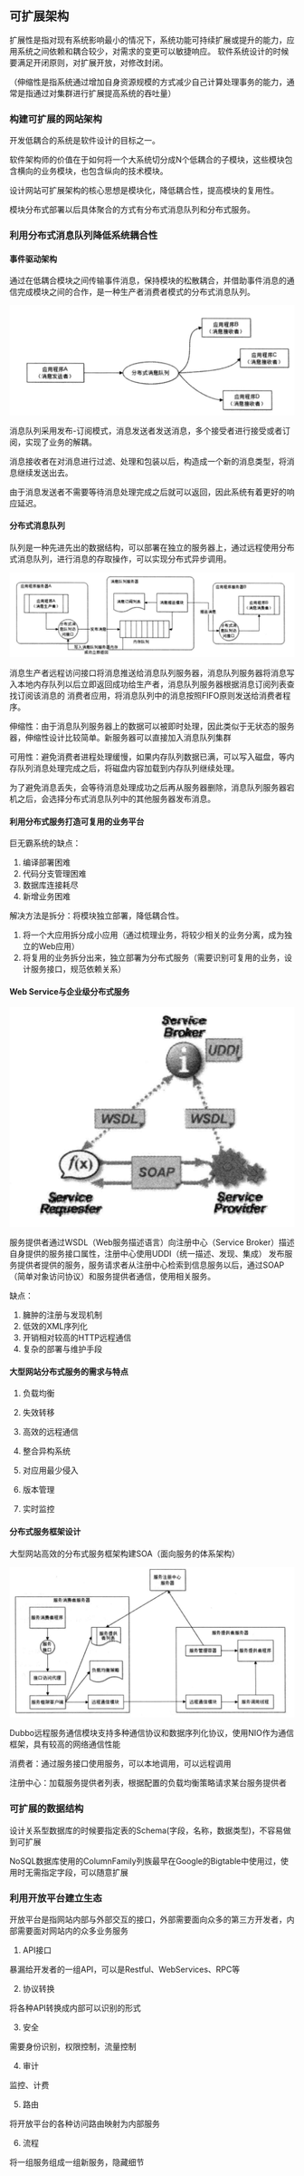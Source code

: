 ## 可扩展架构

扩展性是指对现有系统影响最小的情况下，系统功能可持续扩展或提升的能力，应用系统之间依赖和耦合较少，对需求的变更可以敏捷响应。
软件系统设计的时候要满足开闭原则，对扩展开放，对修改封闭。

（伸缩性是指系统通过增加自身资源规模的方式减少自己计算处理事务的能力，通常是指通过对集群进行扩展提高系统的吞吐量）


### 构建可扩展的网站架构

开发低耦合的系统是软件设计的目标之一。

软件架构师的价值在于如何将一个大系统切分成N个低耦合的子模块，这些模块包含横向的业务模块，也包含纵向的技术模块。

设计网站可扩展架构的核心思想是模块化，降低耦合性，提高模块的复用性。

模块分布式部署以后具体聚合的方式有分布式消息队列和分布式服务。


### 利用分布式消息队列降低系统耦合性

#### 事件驱动架构

通过在低耦合模块之间传输事件消息，保持模块的松散耦合，并借助事件消息的通信完成模块之间的合作，是一种生产者消费者模式的分布式消息队列。

![](../../image/messagequeue.png)

消息队列采用发布-订阅模式，消息发送者发送消息，多个接受者进行接受或者订阅，实现了业务的解耦。

消息接收者在对消息进行过滤、处理和包装以后，构造成一个新的消息类型，将消息继续发送出去。

由于消息发送者不需要等待消息处理完成之后就可以返回，因此系统有着更好的响应延迟。

#### 分布式消息队列

队列是一种先进先出的数据结构，可以部署在独立的服务器上，通过远程使用分布式消息队列，进行消息的存取操作，可以实现分布式异步调用。

![](../../image/mqstructure.png)

消息生产者远程访问接口将消息推送给消息队列服务器，消息队列服务器将消息写入本地内存队列以后立即返回成功给生产者，消息队列服务器根据消息订阅列表查找订阅该消息的
消费者应用，将消息队列中的消息按照FIFO原则发送给消费者程序。

伸缩性：由于消息队列服务器上的数据可以被即时处理，因此类似于无状态的服务器，伸缩性设计比较简单。新服务器可以直接加入消息队列集群

可用性：避免消费者进程处理缓慢，如果内存队列数据已满，可以写入磁盘，等内存队列消息处理完成之后，将磁盘内容加载到内存队列继续处理。

为了避免消息丢失，会等待消息处理成功之后再从服务器删除，消息队列服务器宕机之后，会选择分布式消息队列中的其他服务器发布消息。


#### 利用分布式服务打造可复用的业务平台

巨无霸系统的缺点：

1. 编译部署困难
2. 代码分支管理困难
3. 数据库连接耗尽
4. 新增业务困难

解决方法是拆分：将模块独立部署，降低耦合性。

1. 将一个大应用拆分成小应用（通过梳理业务，将较少相关的业务分离，成为独立的Web应用）
2. 将复用的业务拆分出来，独立部署为分布式服务（需要识别可复用的业务，设计服务接口，规范依赖关系）


#### Web Service与企业级分布式服务

![](../../image/webservice.png)

服务提供者通过WSDL（Web服务描述语言）向注册中心（Service Broker）描述自身提供的服务接口属性，注册中心使用UDDI（统一描述、发现、集成）
发布服务提供者提供的服务，服务请求者从注册中心检索到信息服务以后，通过SOAP（简单对象访问协议）和服务提供者通信，使用相关服务。

缺点：

1. 臃肿的注册与发现机制
2. 低效的XML序列化
3. 开销相对较高的HTTP远程通信
4. 复杂的部署与维护手段


#### 大型网站分布式服务的需求与特点

1. 负载均衡

2. 失效转移

3. 高效的远程通信
 
4. 整合异构系统

5. 对应用最少侵入

6. 版本管理

7. 实时监控


#### 分布式服务框架设计

大型网站高效的分布式服务框架构建SOA（面向服务的体系架构）

![](../../image/soa.png)

Dubbo远程服务通信模块支持多种通信协议和数据序列化协议，使用NIO作为通信框架，具有较高的网络通信性能

消费者：通过服务接口使用服务，可以本地调用，可以远程调用

注册中心：加载服务提供者列表，根据配置的负载均衡策略请求某台服务提供者

### 可扩展的数据结构

设计关系型数据库的时候要指定表的Schema(字段，名称，数据类型)，不容易做到可扩展

NoSQL数据库使用的ColumnFamily列族最早在Google的Bigtable中使用过，使用时无需指定字段，可以随意扩展

### 利用开放平台建立生态

开放平台是指网站内部与外部交互的接口，外部需要面向众多的第三方开发者，内部需要面对网站内的众多业务服务

1. API接口

暴漏给开发者的一组API，可以是Restful、WebServices、RPC等

2. 协议转换

将各种API转换成内部可以识别的形式

3. 安全

需要身份识别，权限控制，流量控制

4. 审计

监控、计费

5. 路由

将开放平台的各种访问路由映射为内部服务
 
6. 流程

将一组服务组成一组新服务，隐藏细节





